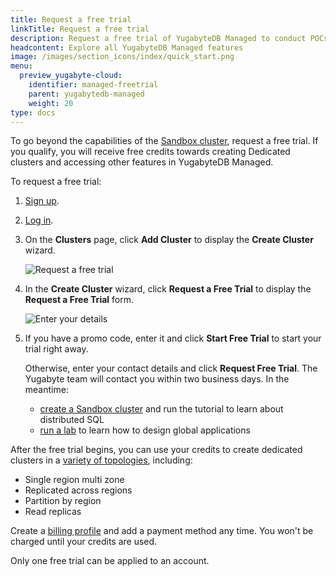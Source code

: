 ```yaml
---
title: Request a free trial
linkTitle: Request a free trial
description: Request a free trial of YugabyteDB Managed to conduct POCs and performance testing.
headcontent: Explore all YugabyteDB Managed features
image: /images/section_icons/index/quick_start.png
menu:
  preview_yugabyte-cloud:
    identifier: managed-freetrial
    parent: yugabytedb-managed
    weight: 20
type: docs
---
```


To go beyond the capabilities of the [Sandbox cluster](../cloud-basics/create-clusters/create-clusters-free/), request a free trial. If you qualify, you will receive free credits towards creating Dedicated clusters and accessing other features in YugabyteDB Managed.

To request a free trial:

1. [Sign up](https://cloud.yugabyte.com/signup?utm_medium=direct&utm_source=docs&utm_campaign=YBM_signup).
1. [Log in](https://cloud.yugabyte.com/login).
1. On the **Clusters** page, click **Add Cluster** to display the **Create Cluster** wizard.

    ![Request a free trial](/images/yb-cloud/managed-trial.png)

1. In the **Create Cluster** wizard, click **Request a Free Trial** to display the **Request a Free Trial** form.

    ![Enter your details](/images/yb-cloud/managed-trial-2.png)

1. If you have a promo code, enter it and click **Start Free Trial** to start your trial right away.

    Otherwise, enter your contact details and click **Request Free Trial**. The Yugabyte team will contact you within two business days. In the meantime:

    - [create a Sandbox cluster](../cloud-basics/create-clusters/create-clusters-free/) and run the tutorial to learn about distributed SQL
    - [run a lab](../managed-labs/) to learn how to design global applications

After the free trial begins, you can use your credits to create dedicated clusters in a [variety of topologies](../cloud-basics/create-clusters-topology/), including:

- Single region multi zone
- Replicated across regions
- Partition by region
- Read replicas

Create a [billing profile](../cloud-admin/cloud-billing-profile/) and add a payment method any time. You won't be charged until your credits are used.

Only one free trial can be applied to an account.
